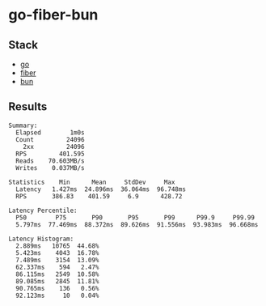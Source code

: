 # go-fiber-bun

## Stack

- [go](https://go.dev/)
- [fiber](https://gofiber.io/)
- [bun](https://bun.uptrace.dev/)

## Results

```
Summary:
  Elapsed        1m0s
  Count         24096
    2xx         24096
  RPS         401.595
  Reads    70.603MB/s
  Writes    0.037MB/s

Statistics    Min      Mean     StdDev     Max
  Latency   1.427ms  24.896ms  36.064ms  96.748ms
  RPS       386.83    401.59     6.9      428.72

Latency Percentile:
  P50        P75       P90       P95       P99      P99.9     P99.99
  5.797ms  77.469ms  88.372ms  89.626ms  91.556ms  93.983ms  96.668ms

Latency Histogram:
  2.889ms   10765  44.68%
  5.423ms    4043  16.78%
  7.489ms    3154  13.09%
  62.337ms    594   2.47%
  86.115ms   2549  10.58%
  89.085ms   2845  11.81%
  90.765ms    136   0.56%
  92.123ms     10   0.04%
```
